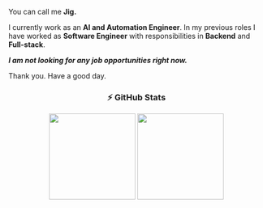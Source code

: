 <!--
<div align="center">
  <h3>📌 Pinned Repositories</h3>
  <span>
    <img height="140rem" width="400px" src="https://github-readme-stats.vercel.app/api/pin/?username=jigyansunanda&repo=Online-Code-Runner&theme=bear&bg_color=0D1117&title_color=779e00&text_color=b4bfc2&hide_border=true"/>
    <img height="140rem" width="400px" src="https://github-readme-stats.vercel.app/api/pin/?username=jigyansunanda&repo=Shortest-Path-Visualizer&theme=bear&bg_color=0D1117&title_color=779e00&text_color=b4bfc2&hide_border=true"/>
  </pan>
  <span>
    <img height="140rem" src="https://github-readme-stats.vercel.app/api/pin/?username=jigyansunanda&repo=Leetcode-Practice&theme=bear&bg_color=0D1117&title_color=779e00&text_color=b4bfc2&hide_border=true"/>
    <img height="140rem" width="400px" src="https://github-readme-stats.vercel.app/api/pin/?username=jigyansunanda&repo=focus&theme=bear&bg_color=0D1117&title_color=779e00&text_color=b4bfc2&hide_border=true"/>
  </pan>
</div>

<div align="center">
  <h3>⚡ GitHub Stats</h3>
  <span>
    <img height="170rem" src="https://github-readme-stats.vercel.app/api?username=jigyansunanda&show_icons=true&include_all_commits=true&count_private=true&theme=bear&hide_border=true&hide_rank=true&hide_title=true&bg_color=0D1117&title_color=779e00&text_color=b4bfc2"/>
    <img height="170rem" src="https://github-readme-stats-jigyansu-nandas-projects.vercel.app/api/top-langs/?username=jigyansunanda&count_private=true&layout=compact&theme=bear&bg_color=0D1117&title_color=779e00&text_color=b4bfc2&hide_border=true&show_icons=true&langs_count=8&hide=css,html,jupyter%20notebook&hide_title=true"/>
    <br>
  </pan>
</div>
-->
<!-- bg_color=0D1117&title_color=779e00&text_color=b4bfc2&title_color=ff0043&icon_color=ff0043 -->


You can call me  **Jig.**

I currently work as an **AI and Automation Engineer**. In my previous roles I have worked as **Software Engineer** with responsibilities in **Backend** and **Full-stack**.

***I am not looking for any job opportunities right now.***

Thank you. Have a good day.

<div align="center">
  <h3>⚡ GitHub Stats</h3>
  <span>
    <img height="170rem" src="github-readme-stats-4b66q811l-jigyansu-nandas-projects.vercel.app/api?username=jigyansunanda&show_icons=true&include_all_commits=true&count_private=true&theme=bear&hide_border=true&hide_rank=true&hide_title=true&bg_color=0D1117&title_color=779e00&text_color=b4bfc2"/>
    <img height="170rem" src="github-readme-stats-4b66q811l-jigyansu-nandas-projects.vercel.app/api/top-langs/?username=jigyansunanda&count_private=true&layout=compact&theme=bear&bg_color=0D1117&title_color=779e00&text_color=b4bfc2&hide_border=true&show_icons=true&langs_count=8&hide=css,html,jupyter%20notebook&hide_title=true"/>
<!--     <img height="170rem" src="https://github-readme-stats.vercel.app/api/top-langs/?username=jigyansunanda&count_private=true&layout=compact&theme=bear&bg_color=0D1117&title_color=779e00&text_color=b4bfc2&hide_border=true&show_icons=true&langs_count=8&hide=css,html,jupyter%20notebook&hide_title=true"/> -->
  </span>
</div>
